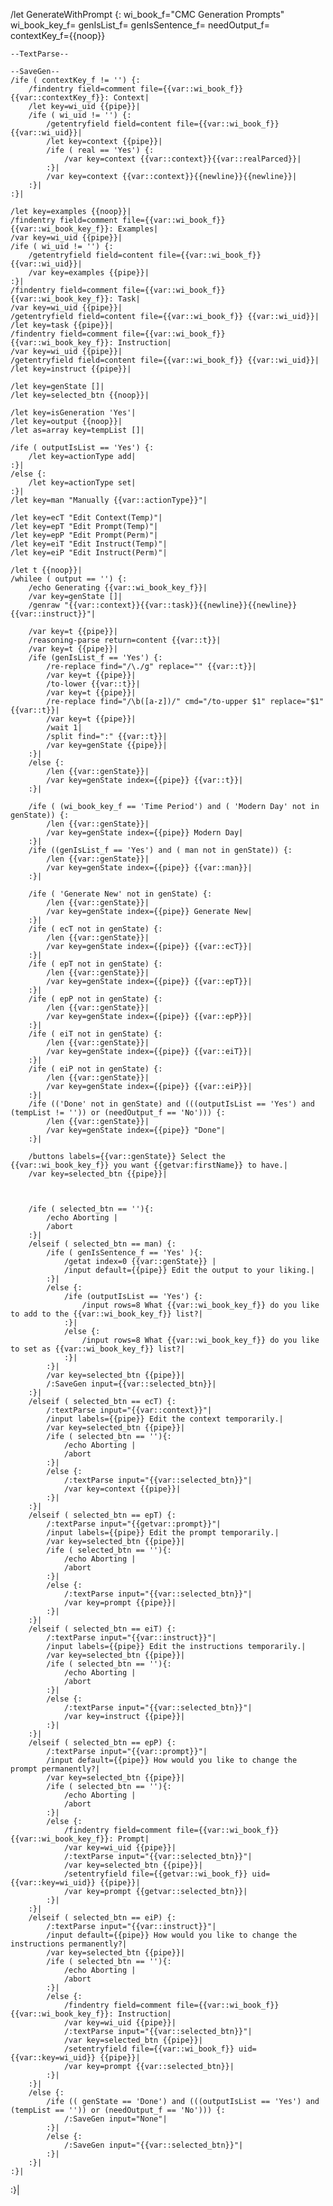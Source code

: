 /let GenerateWithPrompt {: wi_book_f="CMC Generation Prompts" wi_book_key_f= genIsList_f= genIsSentence_f= needOutput_f=  contextKey_f={{noop}}
	
	--TextParse--
	
	--SaveGen--
	/ife ( contextKey_f != '') {:
		/findentry field=comment file={{var::wi_book_f}} {{var::contextKey_f}}: Context|
		/let key=wi_uid {{pipe}}|
		/ife ( wi_uid != '') {:
			/getentryfield field=content file={{var::wi_book_f}} {{var::wi_uid}}|
			/let key=context {{pipe}}|
			/ife ( real == 'Yes') {:
				/var key=context {{var::context}}{{var::realParced}}|
			:}|
			/var key=context {{var::context}}{{newline}}{{newline}}|
		:}|
	:}|
	
	/let key=examples {{noop}}|
	/findentry field=comment file={{var::wi_book_f}} {{var::wi_book_key_f}}: Examples|
	/var key=wi_uid {{pipe}}|
	/ife ( wi_uid != '') {:
		/getentryfield field=content file={{var::wi_book_f}} {{var::wi_uid}}|
		/var key=examples {{pipe}}|
	:}|
	/findentry field=comment file={{var::wi_book_f}} {{var::wi_book_key_f}}: Task|
	/var key=wi_uid {{pipe}}|
	/getentryfield field=content file={{var::wi_book_f}} {{var::wi_uid}}|
	/let key=task {{pipe}}|
	/findentry field=comment file={{var::wi_book_f}} {{var::wi_book_key_f}}: Instruction|
	/var key=wi_uid {{pipe}}|
	/getentryfield field=content file={{var::wi_book_f}} {{var::wi_uid}}|
	/let key=instruct {{pipe}}|
	
	/let key=genState []|
	/let key=selected_btn {{noop}}|
	
	/let key=isGeneration 'Yes'|
	/let key=output {{noop}}|
	/let as=array key=tempList []|
	
	/ife ( outputIsList == 'Yes') {:
		/let key=actionType add|
	:}|
	/else {:
		/let key=actionType set|
	:}|
	/let key=man "Manually {{var::actionType}}"|
	
	/let key=ecT "Edit Context(Temp)"|
	/let key=epT "Edit Prompt(Temp)"|
	/let key=epP "Edit Prompt(Perm)"|
	/let key=eiT "Edit Instruct(Temp)"|
	/let key=eiP "Edit Instruct(Perm)"|
	
	/let t {{noop}}|
	/whilee ( output == '') {:
		/echo Generating {{var::wi_book_key_f}}|
		/var key=genState []|
		/genraw "{{var::context}}{{var::task}}{{newline}}{{newline}}{{var::instruct}}"|
	
		/var key=t {{pipe}}|
		/reasoning-parse return=content {{var::t}}|
		/var key=t {{pipe}}|
		/ife (genIsList_f == 'Yes') {:
			/re-replace find="/\./g" replace="" {{var::t}}|
			/var key=t {{pipe}}|
			/to-lower {{var::t}}|
			/var key=t {{pipe}}|
			/re-replace find="/\b([a-z])/" cmd="/to-upper $1" replace="$1" {{var::t}}|
			/var key=t {{pipe}}|
			/wait 1|
			/split find=":" {{var::t}}|
			/var key=genState {{pipe}}|
		:}|
		/else {:
			/len {{var::genState}}|
			/var key=genState index={{pipe}} {{var::t}}|
		:}|
	
		/ife ( (wi_book_key_f == 'Time Period') and ( 'Modern Day' not in genState)) {:
			/len {{var::genState}}|
			/var key=genState index={{pipe}} Modern Day|
		:}|
		/ife ((genIsList_f == 'Yes') and ( man not in genState)) {:
			/len {{var::genState}}|
			/var key=genState index={{pipe}} {{var::man}}|
		:}|
	
		/ife ( 'Generate New' not in genState) {:
			/len {{var::genState}}|
			/var key=genState index={{pipe}} Generate New|
		:}|
		/ife ( ecT not in genState) {:
			/len {{var::genState}}|
			/var key=genState index={{pipe}} {{var::ecT}}|
		:}|
		/ife ( epT not in genState) {:
			/len {{var::genState}}|
			/var key=genState index={{pipe}} {{var::epT}}|
		:}|
		/ife ( epP not in genState) {:
			/len {{var::genState}}|
			/var key=genState index={{pipe}} {{var::epP}}|
		:}|
		/ife ( eiT not in genState) {:
			/len {{var::genState}}|
			/var key=genState index={{pipe}} {{var::eiT}}|
		:}|
		/ife ( eiP not in genState) {:
			/len {{var::genState}}|
			/var key=genState index={{pipe}} {{var::eiP}}|
		:}|
		/ife (('Done' not in genState) and (((outputIsList == 'Yes') and (tempList != '')) or (needOutput_f == 'No'))) {:
			/len {{var::genState}}|
			/var key=genState index={{pipe}} "Done"|
		:}|
	  
		/buttons labels={{var::genState}} Select the {{var::wi_book_key_f}} you want {{getvar:firstName}} to have.|
		/var key=selected_btn {{pipe}}|
	
	
	
		/ife ( selected_btn == ''){:
			/echo Aborting |
			/abort
		:}|
		/elseif ( selected_btn == man) {:
			/ife ( genIsSentence_f == 'Yes' ){:
				/getat index=0 {{var::genState}} |
				/input default={{pipe}} Edit the output to your liking.|
			:}|
			/else {:
				/ife (outputIsList == 'Yes') {:
					/input rows=8 What {{var::wi_book_key_f}} do you like to add to the {{var::wi_book_key_f}} list?|
				:}|
				/else {:
					/input rows=8 What {{var::wi_book_key_f}} do you like to set as {{var::wi_book_key_f}} list?|
				:}|
			:}|
			/var key=selected_btn {{pipe}}|
			/:SaveGen input={{var::selected_btn}}|
		:}|
		/elseif ( selected_btn == ecT) {:
		    /:textParse input="{{var::context}}"|
		    /input labels={{pipe}} Edit the context temporarily.|
		    /var key=selected_btn {{pipe}}|
		    /ife ( selected_btn == ''){:
				/echo Aborting |
				/abort
			:}|
		    /else {:
				/:textParse input="{{var::selected_btn}}"|
				/var key=context {{pipe}}|
			:}|
		:}|
		/elseif ( selected_btn == epT) {:
		    /:textParse input="{{getvar::prompt}}"|
		    /input labels={{pipe}} Edit the prompt temporarily.|
		    /var key=selected_btn {{pipe}}|
		    /ife ( selected_btn == ''){:
				/echo Aborting |
				/abort
			:}|
		    /else {:
				/:textParse input="{{var::selected_btn}}"|
				/var key=prompt {{pipe}}|
			:}|
		:}|
		/elseif ( selected_btn == eiT) {:
		    /:textParse input="{{var::instruct}}"|
		    /input labels={{pipe}} Edit the instructions temporarily.|
		    /var key=selected_btn {{pipe}}|
		    /ife ( selected_btn == ''){:
				/echo Aborting |
				/abort
			:}|
			/else {:
				/:textParse input="{{var::selected_btn}}"|
				/var key=instruct {{pipe}}|
			:}|
		:}|
		/elseif ( selected_btn == epP) {:
			/:textParse input="{{var::prompt}}"|
		    /input default={{pipe}} How would you like to change the prompt permanently?|
		    /var key=selected_btn {{pipe}}|
		    /ife ( selected_btn == ''){:
				/echo Aborting |
				/abort
		    :}|
		    /else {:
				/findentry field=comment file={{var::wi_book_f}} {{var::wi_book_key_f}}: Prompt|
				/var key=wi_uid {{pipe}}|
				/:textParse input="{{var::selected_btn}}"|
				/var key=selected_btn {{pipe}}|
				/setentryfield file={{getvar::wi_book_f}} uid={{var::key=wi_uid}} {{pipe}}|
				/var key=prompt {{getvar::selected_btn}}|
			:}|
		:}|
		/elseif ( selected_btn == eiP) {:
			/:textParse input="{{var::instruct}}"|
		    /input default={{pipe}} How would you like to change the instructions permanently?|
		    /var key=selected_btn {{pipe}}|
		    /ife ( selected_btn == ''){:
				/echo Aborting |
				/abort
		    :}|
		    /else {:
				/findentry field=comment file={{var::wi_book_f}} {{var::wi_book_key_f}}: Instruction|
				/var key=wi_uid {{pipe}}|
				/:textParse input="{{var::selected_btn}}"|
				/var key=selected_btn {{pipe}}|
				/setentryfield file={{var::wi_book_f}} uid={{var::key=wi_uid}} {{pipe}}|
				/var key=prompt {{var::selected_btn}}|
		    :}|
		:}|
		/else {:
			/ife (( genState == 'Done') and (((outputIsList == 'Yes') and (tempList == '')) or (needOutput_f == 'No'))) {:
				/:SaveGen input="None"|
			:}|
			/else {:
				/:SaveGen input="{{var::selected_btn}}"|
			:}|
		:}|
	:}|
:}|